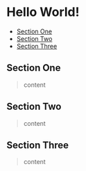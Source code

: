 # Hello World!

<!-- toc start -->

* [Section One](#section-one)
* [Section Two](#section-two)
* [Section Three](#section-three)
<!-- toc end -->

<a class="toccer-anchor" name="section-one"></a>
## Section One

> content

<a class="toccer-anchor" name="section-two"></a>
## Section Two

> content

<a class="toccer-anchor" name="section-three"></a>
## Section Three

> content
